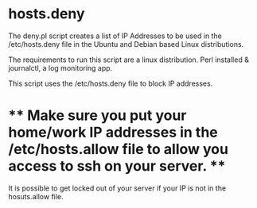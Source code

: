 # hosts.deny

The deny.pl script creates a list of IP Addresses to be used in the /etc/hosts.deny file in the Ubuntu and Debian based Linux distributions.

The requirements to run this script are a linux distribution. Perl installed & journalctl, a log monitoring app.

This script uses the /etc/hosts.deny file to block IP addresses.  
# ** Make sure you put your home/work IP addresses in the /etc/hosts.allow file to allow you access to ssh on your server. **
It is possible to get locked out of your server if your IP is not in the hosuts.allow file.  
